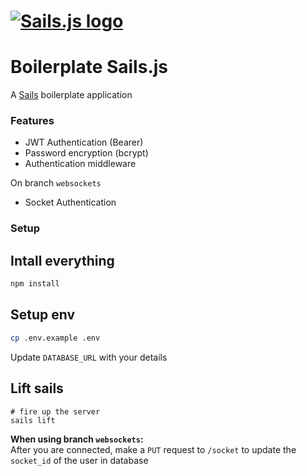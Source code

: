 # [![Sails.js logo](http://balderdashy.github.io/sails/images/logo.png "Sails.js")](http://sailsjs.com)

# Boilerplate Sails.js

A [Sails](https://sailsjs.com) boilerplate application


### Features

+ JWT Authentication (Bearer)
+ Password encryption (bcrypt)
+ Authentication middleware

On branch `websockets`
+ Socket Authentication

### Setup

## Intall everything
```sh
npm install
```

## Setup env
```sh
cp .env.example .env
```

Update `DATABASE_URL` with your details

## Lift sails
```
# fire up the server
sails lift
```

**When using branch `websockets`:**  
After you are connected, make a `PUT` request to `/socket` to update the `socket_id` of the user in database
